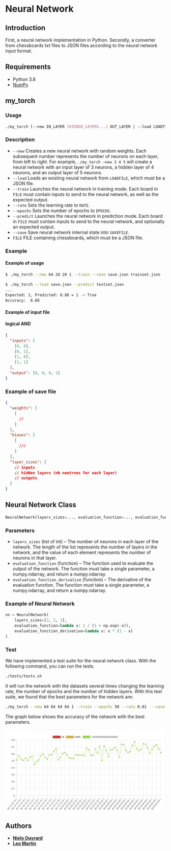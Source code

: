# Neural Network

## Introduction

First, a neural network implementation in Python.
Secondly, a converter from chessboards txt files to JSON files according to the neural network input format.

## Requirements

- Python 3.8
- [NumPy](https://numpy.org/)

## my_torch

### Usage

```bash
./my_torch [--new IN_LAYER [HIDDEN_LAYERS...] OUT_LAYER | --load LOADFILE] [--train | --predict] [--save SAVEFILE] FILE
```

### Description

- `--new` Creates a new neural network with random weights. Each subsequent number represents the number of neurons on each layer, from left to right. For example, `./my_torch –new 3 4 5` will create a neural network with an input layer of 3 neurons, a hidden layer of 4 neurons, and an output layer of 5 neurons.
- `--load` Loads an existing neural network from `LOADFILE`, which must be a JSON file.
- `--train` Launches the neural network in training mode. Each board in `FILE` must contain inputs to send to the neural network, as well as the expected output.
- `--rate` Sets the learning rate to `RATE`.
- `--epochs` Sets the number of epochs to `EPOCHS`.
- `--predict` Launches the neural network in prediction mode. Each board in `FILE` must contain inputs to send to the neural network, and optionally an expected output.
- `--save` Save neural network internal state into `SAVEFILE`.
- `FILE` FILE containing chessboards, which must be a JSON file.

### Example

#### Example of usage

```bash
$ ./my_torch --new 64 20 20 1 --train --save save.json trainset.json
```

```bash
$ ./my_torch --load save.json --predict testset.json
...
Expected: 1, Predicted: 0.88 = 1 -> True
Accuracy:  0.88
```

#### Example of input file

#### logical AND

```json
{
  "inputs": [
    [0, 0],
    [0, 1],
    [1, 0],
    [1, 1]
  ],
  "output": [0, 0, 0, 1]
}
```

### Example of save file

```json
{
  "weights": [
    [
      //
    ]
  ],
  "biases": [
    [
      ///
    ]
  ],
  "layer_sizes": [
    // inputs
    // hidden layers (nb neutrons for each layer)
    // outputs
  ]
}
```

## Neural Network Class

```python
NeuralNetwork(layers_sizes=..., evaluation_function=..., evaluation_function_derivative=...)
```

### Parameters

- `layers_sizes` (list of int) – The number of neurons in each layer of the network. The length of the list represents the number of layers in the network, and the value of each element represents the number of neurons in that layer.
- `evaluation_function` (function) – The function used to evaluate the output of the network. The function must take a single parameter, a numpy.ndarray, and return a numpy.ndarray.
- `evaluation_function_derivative` (function) – The derivative of the evaluation function. The function must take a single parameter, a numpy.ndarray, and return a numpy.ndarray.

### Example of Neural Network

```python
nn = NeuralNetwork(
    layers_sizes=[2, 2, 1],
    evaluation_function=lambda x: 1 / (1 + np.exp(-x)),
    evaluation_function_derivative=lambda x: x * (1 - x)
)
```

### Test

We have implemented a test suite for the neural network class. With the following command, you can run the tests.

```bash
./tests/tests.sh
```

It will run the network with the datasets several times changing the learning rate, the number of epochs and the number of hidden layers.
With this test suite, we found that the best parameters for the network are:

```bash
./my_torch --new 64 64 64 64 1 --train --epochs 50 --rate 0.01  --save save.json  all_10.json
```

The graph below shows the accuracy of the network with the best parameters.

![Accuracy](./tests/tests.png)

## Authors

- [**Niels Ouvrard**](mailto:niels.ouvrard@epitech.eu)
- [**Leo Martin**](mailto:leo2.martin@epitech.eu)
